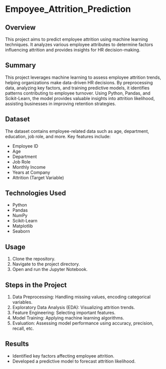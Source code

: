 # Empoyee_Attrition_Prediction



## Overview
This project aims to predict employee attrition using machine learning techniques. It analyzes various employee attributes to determine factors influencing attrition and provides insights for HR decision-making.

## Summary
This project leverages machine learning to assess employee attrition trends, helping organizations make data-driven HR decisions. By preprocessing data, analyzing key factors, and training predictive models, it identifies patterns contributing to employee turnover. Using Python, Pandas, and Scikit-Learn, the model provides valuable insights into attrition likelihood, assisting businesses in improving retention strategies.

## Dataset
The dataset contains employee-related data such as age, department, education, job role, and more. Key features include:
- Employee ID
- Age
- Department
- Job Role
- Monthly Income
- Years at Company
- Attrition (Target Variable)

## Technologies Used
- Python
- Pandas
- NumPy
- Scikit-Learn
- Matplotlib
- Seaborn

## Usage
1. Clone the repository.
2. Navigate to the project directory.
3. Open and run the Jupyter Notebook.

## Steps in the Project
1. Data Preprocessing: Handling missing values, encoding categorical variables.
2. Exploratory Data Analysis (EDA): Visualizing attrition trends.
3. Feature Engineering: Selecting important features.
4. Model Training: Applying machine learning algorithms.
5. Evaluation: Assessing model performance using accuracy, precision, recall, etc.

## Results
- Identified key factors affecting employee attrition.
- Developed a predictive model to forecast attrition likelihood.


